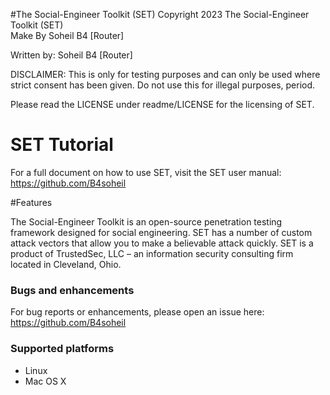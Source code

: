 #The Social-Engineer Toolkit (SET)
Copyright 2023 The Social-Engineer Toolkit (SET)  
Make By Soheil B4 [Router]

Written by: Soheil B4 [Router]



DISCLAIMER: This is only for testing purposes and can only be used where strict consent has been given. Do not use this for illegal purposes, period.

Please read the LICENSE under readme/LICENSE for the licensing of SET. 

# SET Tutorial

For a full document on how to use SET, visit the SET user manual: https://github.com/B4soheil

#Features

The Social-Engineer Toolkit is an open-source penetration testing framework designed for social engineering. SET has a number of custom attack vectors that allow you to make a believable attack quickly. SET is a product of TrustedSec, LLC – an information security consulting firm located in Cleveland, Ohio.

### Bugs and enhancements

For bug reports or enhancements, please open an issue here: https://github.com/B4soheil

### Supported platforms

* Linux
* Mac OS X 
